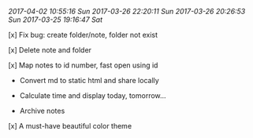 *2017-04-02 10:55:16 Sun*
*2017-03-26 22:20:11 Sun*
*2017-03-26 20:26:53 Sun*
*2017-03-25 19:16:47 Sat*

[x] Fix bug: create folder/note, folder not exist

[x] Delete note and folder

[x] Map notes to id number, fast open using id

- Convert md to static html and share locally

- Calculate time and display today, tomorrow...

- Archive notes

[x] A must-have beautiful color theme
